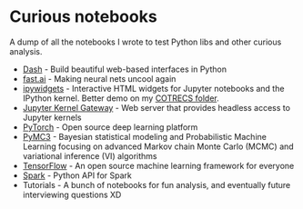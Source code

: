 # Curious notebooks

A dump of all the notebooks I wrote to test Python libs and other curious analysis.

- [Dash](https://plot.ly/products/dash/) - Build beautiful web-based interfaces in Python
- [fast.ai](https://www.fast.ai/) - Making neural nets uncool again
- [ipywidgets](https://ipywidgets.readthedocs.io/en/stable/) - Interactive HTML widgets for Jupyter notebooks and the IPython kernel. Better demo on my [COTRECS folder](https://github.com/andfanilo/cotrecs_20181109).
- [Jupyter Kernel Gateway](https://jupyter-kernel-gateway.readthedocs.io/en/latest/) - Web server that provides headless access to Jupyter kernels
- [PyTorch](https://pytorch.org/) - Open source deep learning platform
- [PyMC3](https://docs.pymc.io/index.html) - Bayesian statistical modeling and Probabilistic Machine Learning focusing on advanced Markov chain Monte Carlo (MCMC) and variational inference (VI) algorithms
- [TensorFlow](https://www.tensorflow.org/) - An open source machine learning framework for everyone
- [Spark](http://spark.apache.org/docs/latest/api/python/pyspark.html) - Python API for Spark
- Tutorials - A bunch of notebooks for fun analysis, and eventually future interviewing questions XD
